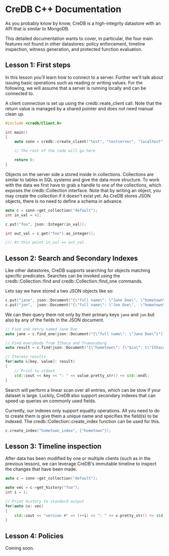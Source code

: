 # CreDB C++ Documentation

As you probably know by know, CreDB is a high-integrity datastore with an API that is similar to MongoDB.

This detailed documentation wants to cover, in particular, the four main features not found in other datastores:
policy enforcement, timeline inspection, witness generation, and protected function evaluation.

## Lesson 1: First steps
In this lesson you'll learn how to connect to a server. Further we'll talk about issuing basic operations such as reading or writing values.
For the following, we will assume that a server is running locally and can be connected to.

A client connection is set up using the credb::reate_client call. Note that the return value is managed by a shared pointer and does not need manual clean up.

```cpp
#include <credb/Client.h>

int main()
{
    auto conn = credb::create_client("test", "testserver", "localhost");

    // The rest of the code will go here

    return 0;
}
```

Objects on the server side a stored inside in collections. Collections are similar to tables in SQL systems and give the data more structure. 
To work with the data we first have to grab a handle to one of the collections, which exposes the credb::Collection interface.
Note that by writing an object, you may create the collection if it doesn't exist yet.
As CreDB stores JSON objects, there is no need to define a schema in advance.

```cpp
auto c = conn->get_collection("default");
int in_val = 42;

c.put("foo", json::Integer(in_val));

int out_val = c.get("foo").as_integer();

/// At this point in_val == out_val 
```

## Lesson 2: Search and Secondary Indexes
Like other datastores, CreDB supports searching for objects matching specific predicates. Searches can be invoked using the credb::Collection::find and credb::Collection::find_one commands.

Lets say we have stored a two JSON objects like so:

```cpp
c.put("jane", json::Document("{\"full name\": \"Jane Doe\", \"hometown\": \"Ithaca\"}"));
c.put("jon",  json::Document("{\"full name\": \"Jon Doe\",  \"hometown\": \"Trumansburg\"}"));
```

We can then query them not only by their primary keys `jane` and `jon` but also by any of the fields in the JSON document.

```cpp
// Find one netry named Jane Doe
auto jane = c.find_one(json::Document("{\"full name\": \"Jane Doe\"}"))

// Find everybody from Ithaca and Trumansburg
auto result = c.find(json::Document("{\"hometown\": {\"$in\": [\"Ithaca\", \"Trumansburg\"]}}"));

// Iterate results
for(auto &[key, value]: result)
{
    // Print to stdout
    std::cout << key << ": " << value.pretty_str() << std::endl;
}
```

Search will perform a linear scan over all entries, which can be slow if your dataset is large. 
Luckily, CreDB also support secondary indexes that can speed up queries on commonly used fields. 

Currently, our indexes only support equality operations. All you need to do to create them is give them a unique name and specifies the field(s) to be indexed.
The credb::Collection::create_index function can be used for this.

```cpp
c.create_index("hometown_index", {"hometown"});
```

## Lesson 3: Timeline inspection
After data has been modified by one or multiple clients (such as in the previous lesson), we can leverage CreDB's immutable timeline to inspect the changes that have been made.

```cpp
auto c = conn->get_collection("default");

auto vec = c->get_history("foo");
int i = 1;

// Print history to standard output
for(auto &v: vec)
{
    std::cout << "version #" << (++i) << ": " << v.pretty_str() << std::endl;
}
```

## Lesson 4: Policies
Coming soon.
